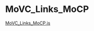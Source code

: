 MoVC_Links_MoCP
====

[MoVC_Links_MoCP.js](https://github.com/momomodotcom/MoVC_Links_MoCP/blob/master/src/MoVC_Links_MoCP.js "MoVC_Links_MoCP.js")

